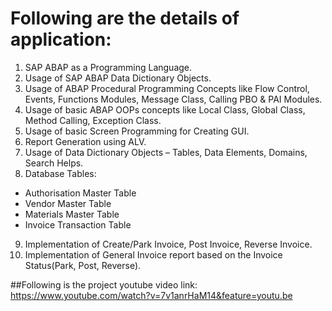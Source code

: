 # Following are the details of application:
1. SAP ABAP as a Programming Language.
2. Usage of SAP ABAP Data Dictionary Objects.
3. Usage of ABAP Procedural Programming Concepts like Flow Control, Events, Functions Modules, Message Class, Calling PBO & PAI Modules.
4. Usage of basic ABAP OOPs concepts like Local Class, Global Class, Method Calling, Exception Class.
5. Usage of basic Screen Programming for Creating GUI.
6. Report Generation using ALV.
7. Usage of Data Dictionary Objects – Tables, Data Elements, Domains, Search Helps.
8. Database Tables:
  * Authorisation Master Table
  * Vendor Master Table
  * Materials Master Table
  * Invoice Transaction Table
9. Implementation of Create/Park Invoice, Post Invoice, Reverse Invoice.
10. Implementation of General Invoice report based on the Invoice Status(Park, Post, Reverse).

##Following is the project youtube video link: 
https://www.youtube.com/watch?v=7v1anrHaM14&feature=youtu.be
